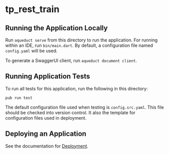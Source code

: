 # tp_rest_train

## Running the Application Locally

Run `aqueduct serve` from this directory to run the application. For running within an IDE, run `bin/main.dart`. By default, a configuration file named `config.yaml` will be used.

To generate a SwaggerUI client, run `aqueduct document client`.

## Running Application Tests

To run all tests for this application, run the following in this directory:

```
pub run test
```

The default configuration file used when testing is `config.src.yaml`. This file should be checked into version control. It also the template for configuration files used in deployment.

## Deploying an Application

See the documentation for [Deployment](https://aqueduct.io/docs/deploy/).